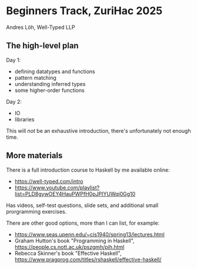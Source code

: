 # Beginners Track, ZuriHac 2025

Andres Löh, Well-Typed LLP

## The high-level plan

Day 1:

- defining datatypes and functions
- pattern matching
- understanding inferred types
- some higher-order functions

Day 2:

- IO
- libraries

This will *not* be an exhaustive introduction,
there's unfortunately not enough time.

## More materials

There is a full introduction course to Haskell by me
available online:

- https://well-typed.com/intro
- https://www.youtube.com/playlist?list=PLD8gywOEY4HauPWPfH0pJPIYUWqi0Gg10

Has videos, self-test questions, slide sets, and additional
small prorgramming exercises.

There are other good options, more than I can list,
for example:

- https://www.seas.upenn.edu/~cis1940/spring13/lectures.html
- Graham Hutton's book "Programming in Haskell", https://people.cs.nott.ac.uk/pszgmh/pih.html
- Rebecca Skinner's book "Effective Haskell", https://www.pragprog.com/titles/rshaskell/effective-haskell/

